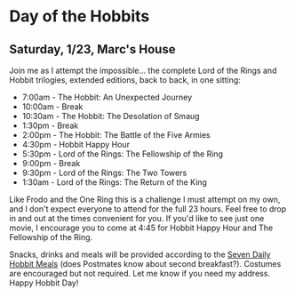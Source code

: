 # Day of the Hobbits

## Saturday, 1/23, Marc's House

Join me as I attempt the impossible... the complete Lord of the Rings and Hobbit trilogies, extended editions, back to back, in one sitting:

* 7:00am - The Hobbit: An Unexpected Journey
* 10:00am - Break
* 10:30am - The Hobbit: The Desolation of Smaug
* 1:30pm - Break
* 2:00pm - The Hobbit: The Battle of the Five Armies
* 4:30pm - Hobbit Happy Hour
* 5:30pm - Lord of the Rings: The Fellowship of the Ring
* 9:00pm - Break
* 9:30pm - Lord of the Rings: The Two Towers
* 1:30am - Lord of the Rings: The Return of the King

Like Frodo and the One Ring this is a challenge I must attempt on my own, and I don't expect everyone to attend for the full 23 hours. Feel free to drop in and out at the times convenient for you. If you'd like to see just one movie, I encourage you to come at 4:45 for Hobbit Happy Hour and The Fellowship of the Ring.

Snacks, drinks and meals will be provided according to the [Seven Daily Hobbit Meals](http://askmiddlearth.tumblr.com/post/41765286488/the-seven-daily-hobbit-meals) (does Postmates know about second breakfast?). Costumes are encouraged but not required. Let me know if you need my address. Happy Hobbit Day!
